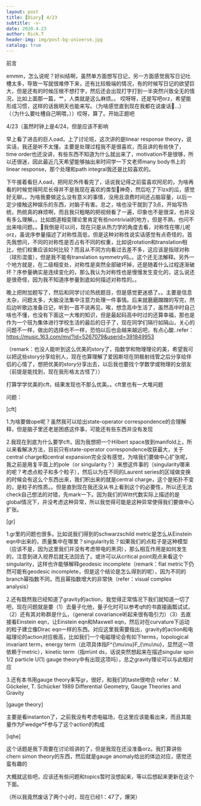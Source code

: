 ```yaml
---
layout: post
title: [Diary] 4/23
subtitle: -v-
date: 2020.4.23
author: Rick.T
header-img: img/post-bg-universe.jpg
catalog: true
---
```


前言

emmm，怎么说呢？好纠结啊，虽然单方面想写日记，另一方面感觉我写日记吐槽太多，导致一写就很难停下来，还有比较极端的情况，有的时候写日记的欲望巨大，但是还有的时候压根不想打字，然后还会出现打字打到一半突然兴致全无的情况，比如上面那一篇，艹，人类就是这么麻烦。。
哎呀呀，还是写吧orz，希望能形成习惯，这样的话我明天也能来写。（为啥感觉直到现在我都在说废话🤔...）（（为什么要吐槽自己啊喂，））哎呀，算了。开始正题吧

4/23（虽然时钟上是4/24，但是应该不影响

早上看了进击的巨人oad，上了讨论班，这次讲的是linear response theory，说实话，我还是听不太懂，主要是处理过程我不是很喜欢，而且讲的有些快了，time order也还没讲，有些东西不知道为什么就出来了，motivation不是很够，所以还很迷，因此最近几天希望能够抽出来时间学一下文老师many body书上的linear response，那个处理和path integral我还是比较喜欢的。

下午接着看巨人oad，把阿尼外传看完了，话说我记得之前蛮喜欢阿尼的，为啥再看的时候觉得阿尼长得并不是我现在喜欢的类型🤔神奇，然后吃了下lzx的瓜，感觉好无聊。。为啥我要做这么没有意义的事情，没用且浪费时间还占脑容量，以后一定少接触这种娱乐的东西，对脑子有害。总之，啥也没干就到了3点，开始写热统，热统真的麻烦啊，而且我只粗略的把视频看了一遍，印象也不是很深，也并没有多么理解。。比如朗道相变理论里肯定有些nontrivial的地方，但是不熟，也问不出来啥问题。。🤔我倒是可以问，现在只是从热力学的角度去看，对称性在哪儿呢orz，虽说序参量描述了对称性高低，但是这种对称性说实话感觉有点奇怪的，首先我想问，不同的对称性是否占有不同的权重，比如说rotation和translation相比，他们权重应该如何比较？而且从不同方向看过去差不多，这应该是指球对称（球形混蛋），但是我不能有translation symmetry吗。。这个还无法解释。另外一个地方就是，在二级相变处，对称性是突然全部破坏掉，还是随着什么过程逐渐破坏？序参量确实是连续变化的，那么我认为对称性也是慢慢发生变化的，这么说还是很奇怪，因为我不知道序参量到底如何描述对称性的。。

晚上把附加题写了，然后和同学讨论热统题目，但是感觉更迷惑了。。主要是信息太杂，问题太多，大脑没法集中注意力处理一件事情。后来就磨磨蹭蹭的写完，然后边听歌边准备日记，听到一首不说再见，唉，想念高中生活了，虽然高中时自己啥也不懂，也没有下面这一大堆的知识，但是最起码高中时过的还算幸福，那也是作为一个班为集体进行学校生活的最后的日子了，现在同学们隔行如隔山，关心的问题不一样，做出的选择也不一样，恐怕以后也会越来越远吧，有点心酸..refer：https://music.163.com/mv/?id=5267079&userid=391849953

（remark：也没人能听到这么优美的story了，指数学和物理理论的美，希望我可以把这些story分享给别人，现在也算理解了爱因斯坦在阴极射线管之后分享给伴侣的心情了，想把优美的story分享出去，以后我也要找个学数学或物理的女朋友（前提是能找到，现在我形格太古怪了））

打算学学优美的cft，结果发现也不那么优美。。cft里也有一大堆问题

问题：

[cft]

1.为啥要做ope呢？虽然我可以给出state-operator correspondence的合理解释，但是脑子里还老是困惑这件事，可能还有些东西并没有发现

2.我现在到底为什么要学cft，因为我想把一个Hilbert space放到manifold上，所以来看解决方法，目前只有state-operator correspondence收获最大，关于central charge和central expansion完全没有感觉，为啥我们要做中心扩张呢，我之前是用复平面上的pole（or singularity？）来想这件事的（singularity哪来的呢？考虑点粒子和多个粒子），然后以为在不同的Laurent series的区域做变换的时候会有这么个东西出来，我们积出来的就是central charge，这个是拓扑不变的，是粒子的性质。。但是直到现在我还没从书上看到这个的必要性，所以还无法check自己想法的对错，先mark一下。因为我们的Witt代数实际上描述的是global情况下，并没考虑这种异常，所以我觉得可能是这种异常使得我们要做中心扩张。

[gr]

1.gr里的问题也很多。比如说我们得到的schwarzschild metric是怎么从Einstein eqn中出来的，质量集中在哪里？singularity处？如果我们的点粒子是这种模型（应该不是，因为这里我们并没有考虑带电的黑洞），那么相互作用是如何发生的，注意到进入视界后就无法回去了。或许可以从critical point观点来看这个singularity，这样也许能够解释geodesic incomplete（remark：flat metric下仍然可能有geodesic incomplete，但是这个结论是怎么得到的呢），因为不同的branch幂指数不同，而且幂指数增大的非常快（refer：visual complex analysis）

2.还有既然我已经知道了gravity的action，我觉得正常情况下我们就知道一切了吧，现在问题就是要（1）去量子化他，量子化时可以参考qft的书直接画瓢试试，（2）还有其对称群是什么，（general covariance听起来很有吸引力）（3）去直接看Einstein eqn，让Einstein eqn和Maxwell eqn，然后对在curvature下运动的粒子建立像Dirac eqn一样的东西。对应这里我需要指出，gravity的action和电磁理论的action对应极高，比如我们一个电磁理论会有如下terms，topological invariant term，energy term（此项具体指F^{\mu\nu}F_{\mu\nu}，显然这一项依赖于metric），kinetic term（指m\int ds，话说突然想起来在描述singular spin 1/2 particle U(1) gauge theory中有出现这项吗），总之gravity理论可以与此相对应

3.还有本书用gauge theory来写gr，很好，和我们的taste很吻合 refer：M. Göckeler, T. Schücker 1989 Differential Geometry, Gauge Theories and Gravity

[gauge theory]

主要是看instanton了，之前我没有考虑电磁场，在这里应该能看出来，而且其能量作为Fwedge*F参与了这个action的构成

[iqhe]

这个话题是我下周要在讨论班讲的了，但是我现在还没准备orz。我打算讲些chern simon theory的东西，然后就是gauge anomaly给出的体边对应，感觉还蛮有趣的

大概就这些吧，应该还有些问题和topics暂时没想起来，等以后想起来更新在这个下面。

（所以我竟然废话了两个小时，现在已经1：47了，爆哭）
